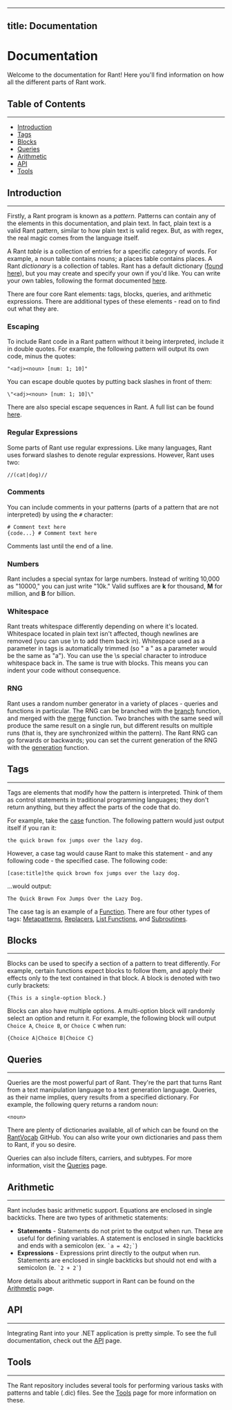 ----
title: Documentation
----

# Documentation

Welcome to the documentation for Rant! Here you'll find information on how all the different parts of Rant work.

## Table of Contents
---
* [Introduction](#introduction)
* [Tags](#tags)
* [Blocks](#blocks)
* [Queries](#queries)
* [Arithmetic](#arithmetic)
* [API](#api)
* [Tools](#tools)

## Introduction
---
Firstly, a Rant program is known as a *pattern*. Patterns can contain any of the elements in this documentation, and plain text. In fact, plain text is a valid Rant pattern, similar to how plain text is valid regex. But, as with regex, the real magic comes from the language itself.

A Rant *table* is a collection of entries for a specific category of words. For example, a noun table contains nouns; a places table contains places. A Rant *dictionary* is a collection of tables. Rant has a default dictionary ([found here](https://github.com/theberkin/rantvocab)), but you may create and specify your own if you'd like. You can write your own tables, following the format documented [here](/dictionaries.html).

There are four core Rant elements: tags, blocks, queries, and arithmetic expressions. There are additional types of these elements - read on to find out what they are.

### Escaping
To include Rant code in a Rant pattern without it being interpreted, include it in double quotes. For example, the following pattern will output its own code, minus the quotes:
```rant
"<adj><noun> [num: 1; 10]"
```
You can escape double quotes by putting back slashes in front of them:
```rant
\"<adj><noun> [num: 1; 10]\"
```
There are also special escape sequences in Rant. A full list can be found [here](/escape-sequences.html).

### Regular Expressions
Some parts of Rant use regular expressions. Like many languages, Rant uses forward slashes to denote regular expressions. However, Rant uses two:
```rant
//(cat|dog)//
```

### Comments
You can include comments in your patterns (parts of a pattern that are not interpreted) by using the `#` character:
```rant
# Comment text here
{code...} # Comment text here
```
Comments last until the end of a line.

### Numbers
Rant includes a special syntax for large numbers. Instead of writing 10,000 as "10000," you can just write "10k."
Valid suffixes are __k__ for thousand, __M__ for million, and __B__ for billion.

### Whitespace
Rant treats whitespace differently depending on where it's located. Whitespace located in plain text isn't affected, though newlines are removed (you can use \n to add them back in). Whitespace used as a parameter in tags is automatically trimmed (so " a " as a parameter would be the same as "a"). You can use the \s special character to introduce whitespace back in. The same is true with blocks. This means you can indent your code without consequence.

### RNG
Rant uses a random number generator in a variety of places - queries and functions in particular. The RNG can be branched with the [branch](/functions.html#branch) function, and merged with the [merge](/functions.html#merge) function. Two branches with the same seed will produce the same result on a single run, but different results on multiple runs (that is, they are synchronized within the pattern). The Rant RNG can go forwards or backwards; you can set the current generation of the RNG with the [generation](/functions.html#generation) function.

## Tags
---
Tags are elements that modify how the pattern is interpreted. Think of them as control statements in traditional programming languages; they don't return anything, but they affect the parts of the code that do.

For example, take the [case](/functions.html#case) function. The following pattern would just output itself if you ran it:
```rant
the quick brown fox jumps over the lazy dog.
```
However, a case tag would cause Rant to make this statement - and any following code - the specified case. The following code:
```rant
[case:title]the quick brown fox jumps over the lazy dog.
```
...would output:
```rant
The Quick Brown Fox Jumps Over the Lazy Dog.
```
The case tag is an example of a [Function](/functions.html). There are four other types of tags: [Metapatterns](/metapatterns.html), [Replacers](/replacers.html), [List Functions](/lists.html), and [Subroutines](/subroutines.html).

## Blocks
---
Blocks can be used to specify a section of a pattern to treat differently. For example, certain functions expect blocks to follow them, and apply their effects only to the text contained in that block. A block is denoted with two curly brackets:
```rant
{This is a single-option block.}
```
Blocks can also have multiple options. A multi-option block will randomly select an option and return it. For example, the following block will output `Choice A`, `Choice B`, or `Choice C` when run:
```rant
{Choice A|Choice B|Choice C}
```

## Queries
---
Queries are the most powerful part of Rant. They're the part that turns Rant from a text manipulation language to a text generation language. Queries, as their name implies, query results from a specified dictionary. For example, the following query returns a random noun:
```rant
<noun>
```
There are plenty of dictionaries available, all of which can be found on the [RantVocab](https://github.com/TheBerkin/RantVocab) GitHub. You can also write your own dictionaries and pass them to Rant, if you so desire.

Queries can also include filters, carriers, and subtypes. For more information, visit the [Queries](/queries.html) page.

## Arithmetic
---
Rant includes basic arithmetic support. Equations are enclosed in single backticks. There are two types of arithmetic statements:
* __Statements__ - Statements do not print to the output when run. These are useful for defining variables. A statement is enclosed in single backticks and ends with a semicolon (ex. `` `a = 42;` ``)
* __Expressions__ - Expressions print directly to the output when run. Statements are enclosed in single backticks but should not end with a semicolon (e. `` `2 + 2` ``)

More details about arithmetic support in Rant can be found on the [Arithmetic](/arithmetic.html) page.

## API
---
Integrating Rant into your .NET application is pretty simple. To see the full documentation, check out the [API](/api.html) page.

## Tools
---
The Rant repository includes several tools for performing various tasks with patterns and table (.dic) files.
See the [Tools](/tools.html) page for more information on these.
